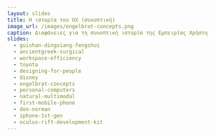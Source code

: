 ```yaml
---
layout: slides
title: H ιστορία του UX (συνοπτική)
image_url: /images/engelbrat-concepts.png
caption: Διαφάνειες για τη συνοπτική ιστορία της Εμπειρίας Χρήστη
slides:
  - guishan-dingxiang-fengshui
  - ancientgreek-surgical
  - workspace-efficiency
  - toyota
  - designing-for-people
  - disney
  - engelbrat-concepts
  - personal-computers
  - natural-multimodal
  - first-mobile-phone
  - don-norman
  - iphone-1st-gen
  - oculus-rift-development-kit
---
```


